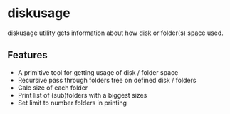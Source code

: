 # diskusage 
diskusage utility gets information about how disk or folder(s) space used.

## Features
- A primitive tool for getting usage of disk / folder space
- Recursive pass through folders tree on defined disk / folders
- Calc size of each folder
- Print list of (sub)folders with a biggest sizes
- Set limit to number folders in printing

